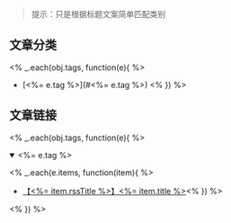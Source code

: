 > 提示：只是根据标题文案简单匹配类别


## 文章分类
<% _.each(obj.tags, function(e){ %>
- [<%= e.tag %>](#<%= e.tag %>) <% }) %>

## 文章链接
<% _.each(obj.tags, function(e){ %>
<details open>
<summary id="<%= e.tag %>">
  <%= e.tag %>
</summary>

<% _.each(e.items, function(item){ %>
- [【<%= item.rssTitle %>】<%= item.title %>](<%= item.link %>)<% }) %>

</details>
<% }) %>